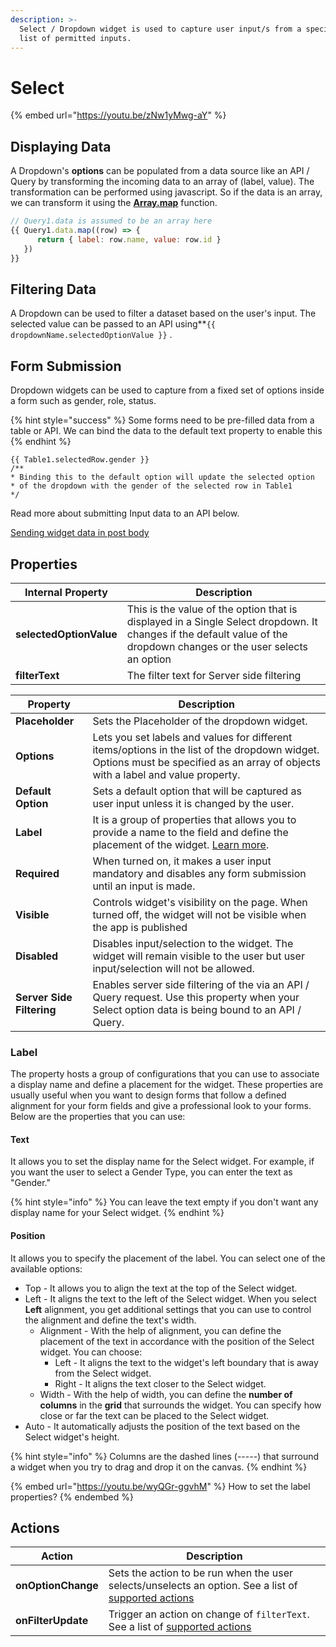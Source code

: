 ```yaml
---
description: >-
  ‌Select / Dropdown widget is used to capture user input/s from a specified
  list of permitted inputs.
---
```


# Select

{% embed url="https://youtu.be/zNw1yMwg-aY" %}

## Displaying Data

A Dropdown's **options** can be populated from a data source like an API / Query by transforming the incoming data to an array of (label, value). The transformation can be performed using javascript. So if the data is an array, we can transform it using the [**Array.map**](https://developer.mozilla.org/en-US/docs/Web/JavaScript/Reference/Global\_Objects/TypedArray/map) function.

```javascript
// Query1.data is assumed to be an array here
{{ Query1.data.map((row) => { 
      return { label: row.name, value: row.id } 
   }) 
}}
```

## Filtering Data

A Dropdown can be used to filter a dataset based on the user's input. The selected value can be passed to an API using\*\*`{{ dropdownName.selectedOptionValue }}` .

## **Form Submission**

Dropdown widgets can be used to capture from a fixed set of options inside a form such as gender, role, status.

{% hint style="success" %}
Some forms need to be pre-filled data from a table or API. We can bind the data to the default text property to enable this
{% endhint %}

```
{{ Table1.selectedRow.gender }}
/**
* Binding this to the default option will update the selected option 
* of the dropdown with the gender of the selected row in Table1
*/
```

Read more about submitting Input data to an API below.

[Sending widget data in post body](dropdown-1.md)

## Properties

| Internal Property       | Description                                                                                                                                                          |
| ----------------------- | -------------------------------------------------------------------------------------------------------------------------------------------------------------------- |
| **selectedOptionValue** | This is the value of the option that is displayed in a Single Select dropdown. It changes if the default value of the dropdown changes or the user selects an option |
| **filterText**          | The filter text for Server side filtering                                                                                                                            |

| Property                  | Description                                                                                                                                                                      |
| ------------------------- | -------------------------------------------------------------------------------------------------------------------------------------------------------------------------------- |
| **Placeholder**           | Sets the Placeholder of the dropdown widget.                                                                                                                                     |
| **Options**               | Lets you set labels and values for different items/options in the list of the dropdown widget. Options must be specified as an array of objects with a label and value property. |
| **Default Option**        | Sets a default option that will be captured as user input unless it is changed by the user.                                                                                      |
| **Label**                 | It is a group of properties that allows you to provide a name to the field and define the placement of the widget. [Learn more](dropdown-1.md#label).                            |
| **Required**              | When turned on, it makes a user input mandatory and disables any form submission until an input is made.                                                                         |
| **Visible**               | Controls widget's visibility on the page. When turned off, the widget will not be visible when the app is published                                                              |
| **Disabled**              | Disables input/selection to the widget. The widget will remain visible to the user but user input/selection will not be allowed.                                                 |
| **Server Side Filtering** | Enables server side filtering of the via an API / Query request. Use this property when your Select option data is being bound to an API / Query.                                |

### Label

The property hosts a group of configurations that you can use to associate a display name and define a placement for the widget. These properties are usually useful when you want to design forms that follow a defined alignment for your form fields and give a professional look to your forms. Below are the properties that you can use:

#### **Text**

It allows you to set the display name for the Select widget. For example, if you want the user to select a Gender Type, you can enter the text as "Gender."

{% hint style="info" %}
You can leave the text empty if you don't want any display name for your Select widget.
{% endhint %}

#### **Position**

It allows you to specify the placement of the label. You can select one of the available options:

* Top - It allows you to align the text at the top of the Select widget.
* Left - It aligns the text to the left of the Select widget. When you select **Left** alignment, you get additional settings that you can use to control the alignment and define the text's width.
  * Alignment - With the help of alignment, you can define the placement of the text in accordance with the position of the Select widget. You can choose:
    * Left - It aligns the text to the widget's left boundary that is away from the Select widget.
    * Right - It aligns the text closer to the Select widget.
  * Width - With the help of width, you can define the **number of columns** in the **grid** that surrounds the widget. You can specify how close or far the text can be placed to the Select widget.
* Auto - It automatically adjusts the position of the text based on the Select widget's height.

{% hint style="info" %}
Columns are the dashed lines (-----) that surround a widget when you try to drag and drop it on the canvas.
{% endhint %}

{% embed url="https://youtu.be/wyQGr-ggvhM" %}
How to set the label properties?
{% endembed %}

## Actions

| Action             | Description                                                                                                                                                    |
| ------------------ | -------------------------------------------------------------------------------------------------------------------------------------------------------------- |
| **onOptionChange** | Sets the action to be run when the user selects/unselects an option. See a list of [supported actions](../../core-concepts/writing-code/appsmith-framework.md) |
| **onFilterUpdate** | Trigger an action on change of `filterText`. See a list of [supported actions](../../core-concepts/writing-code/appsmith-framework.md)                         |
